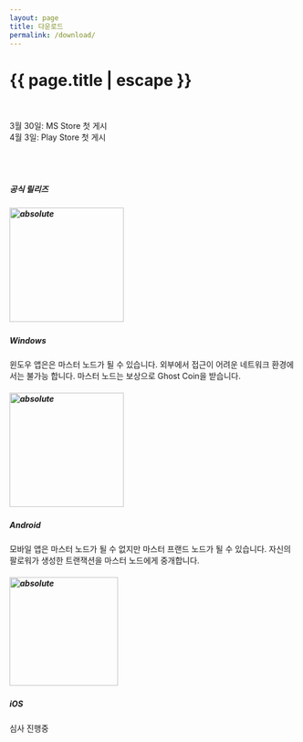 ```yaml
---
layout: page
title: 다운로드
permalink: /download/
---
```


<h1 class="page-title">{{ page.title | escape }}</h1>
<div class="row center">  <br><br>
3월 30일: MS Store 첫 게시<br>
4월 3일: Play Store 첫 게시
<br><br><br><br>
<h5>공식 릴리즈</h5>
</div>
<div class="container">
    <div class="section">
        <!--   Icon Section  https://www.panoramedia.eu/jekyllmaterialize/ -->
        <div class="row">
            <div class="col s12 m4">
             <h5 class="center"><a href="https://www.microsoft.com/ko-kr/p/ghostnet/9phc4s6d6b7q?activetab=pivot:overviewtab"><img width="200" data-action="zoom" src='{{ "/assets/windows-store-badge.png" | relative_url }}' alt='absolute'></a></h5>
                <h5 class="center">Windows </h5>
                <p class="light">윈도우 앱은은 마스터 노드가 될 수 있습니다. 외부에서 접근이 어려운 네트워크 환경에서는 불가능 합니다. 마스터 노드는 보상으로 Ghost Coin을 받습니다. </p>
            </div>
            <div class="col s12 m4">
             <h5 class="center">
                <a href="https://play.google.com/store/apps/details?id=com.ghostnet.GhostNet">
                <img width="200" data-action="zoom" src='{{ "/assets/Google_Play_Store_badge_EN.svg" | relative_url }}' alt='absolute'> </a>
                </h5>
                <h5 class="center">Android</h5>
                <p class="light">모바일 앱은 마스터 노드가 될 수 없지만 마스터 프랜드 노드가 될 수 있습니다. 자신의 팔로워가 생성한 트랜잭션을 마스터 노드에게 중개합니다.</p>
            </div>
            <div class="col s12 m4">
             <h5 class="center">
                <img width="190" data-action="zoom" src='{{ "/assets/App_Store_Badge_US-UK.svg" | relative_url }}' alt='absolute'> <br></h5>
                <h5 class="center">iOS</h5>
                <p class="light">심사 진행중
                </p>
            </div>
        </div>
    </div>
</div>
<div class="row center">   
<br><br><br><br><br><br><br><br><br><br><br><br><br><br>
</div>